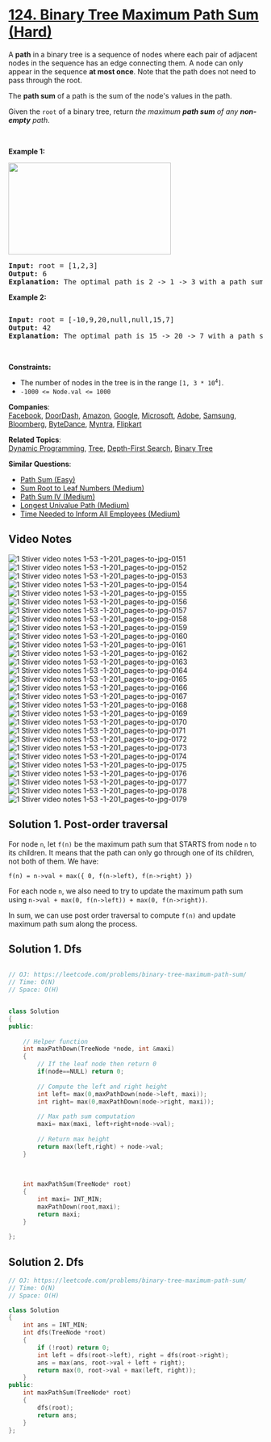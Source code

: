 # [124. Binary Tree Maximum Path Sum (Hard)](https://leetcode.com/problems/binary-tree-maximum-path-sum/)

<p>A <strong>path</strong> in a binary tree is a sequence of nodes where each pair of adjacent nodes in the sequence has an edge connecting them. A node can only appear in the sequence <strong>at most once</strong>. Note that the path does not need to pass through the root.</p>

<p>The <strong>path sum</strong> of a path is the sum of the node's values in the path.</p>

<p>Given the <code>root</code> of a binary tree, return <em>the maximum <strong>path sum</strong> of any <strong>non-empty</strong> path</em>.</p>

<p>&nbsp;</p>
<p><strong>Example 1:</strong></p>
<img alt="" src="https://assets.leetcode.com/uploads/2020/10/13/exx1.jpg" style="width: 322px; height: 182px;">
<pre><strong>Input:</strong> root = [1,2,3]
<strong>Output:</strong> 6
<strong>Explanation:</strong> The optimal path is 2 -&gt; 1 -&gt; 3 with a path sum of 2 + 1 + 3 = 6.
</pre>

<p><strong>Example 2:</strong></p>
<img alt="" src="https://assets.leetcode.com/uploads/2020/10/13/exx2.jpg">
<pre><strong>Input:</strong> root = [-10,9,20,null,null,15,7]
<strong>Output:</strong> 42
<strong>Explanation:</strong> The optimal path is 15 -&gt; 20 -&gt; 7 with a path sum of 15 + 20 + 7 = 42.
</pre>

<p>&nbsp;</p>
<p><strong>Constraints:</strong></p>

<ul>
	<li>The number of nodes in the tree is in the range <code>[1, 3 * 10<sup>4</sup>]</code>.</li>
	<li><code>-1000 &lt;= Node.val &lt;= 1000</code></li>
</ul>


**Companies**:  
[Facebook](https://leetcode.com/company/facebook), [DoorDash](https://leetcode.com/company/doordash), [Amazon](https://leetcode.com/company/amazon), [Google](https://leetcode.com/company/google), [Microsoft](https://leetcode.com/company/microsoft), [Adobe](https://leetcode.com/company/adobe), [Samsung](https://leetcode.com/company/samsung), [Bloomberg](https://leetcode.com/company/bloomberg), [ByteDance](https://leetcode.com/company/bytedance), [Myntra](https://leetcode.com/company/myntra), [Flipkart](https://leetcode.com/company/flipkart)

**Related Topics**:  
[Dynamic Programming](https://leetcode.com/tag/dynamic-programming/), [Tree](https://leetcode.com/tag/tree/), [Depth-First Search](https://leetcode.com/tag/depth-first-search/), [Binary Tree](https://leetcode.com/tag/binary-tree/)

**Similar Questions**:
* [Path Sum (Easy)](https://leetcode.com/problems/path-sum/)
* [Sum Root to Leaf Numbers (Medium)](https://leetcode.com/problems/sum-root-to-leaf-numbers/)
* [Path Sum IV (Medium)](https://leetcode.com/problems/path-sum-iv/)
* [Longest Univalue Path (Medium)](https://leetcode.com/problems/longest-univalue-path/)
* [Time Needed to Inform All Employees (Medium)](https://leetcode.com/problems/time-needed-to-inform-all-employees/)


## Video Notes

![1  Stiver video notes  1-53 -1-201_pages-to-jpg-0151](https://user-images.githubusercontent.com/106215989/170276606-32b52095-1aac-431b-918f-b868c8c754cd.jpg)
![1  Stiver video notes  1-53 -1-201_pages-to-jpg-0152](https://user-images.githubusercontent.com/106215989/170276614-91c717c5-db44-4517-b441-445219bbaf68.jpg)
![1  Stiver video notes  1-53 -1-201_pages-to-jpg-0153](https://user-images.githubusercontent.com/106215989/170276615-fe4f5175-fd31-4994-ac01-a36f40fcf9c2.jpg)
![1  Stiver video notes  1-53 -1-201_pages-to-jpg-0154](https://user-images.githubusercontent.com/106215989/170276617-ff37cbb3-e56a-4232-97f5-c7066bd8d2bc.jpg)
![1  Stiver video notes  1-53 -1-201_pages-to-jpg-0155](https://user-images.githubusercontent.com/106215989/170276621-e23b4cb0-f77f-48ef-8b3d-0833e1185096.jpg)
![1  Stiver video notes  1-53 -1-201_pages-to-jpg-0156](https://user-images.githubusercontent.com/106215989/170276623-74bb1a35-ece3-403a-bd48-1e4c62e47116.jpg)
![1  Stiver video notes  1-53 -1-201_pages-to-jpg-0157](https://user-images.githubusercontent.com/106215989/170276626-e160aca9-a8d9-49b5-880e-d48836e04bbf.jpg)
![1  Stiver video notes  1-53 -1-201_pages-to-jpg-0158](https://user-images.githubusercontent.com/106215989/170276628-2a82a48e-1054-4693-928b-507f4af459fd.jpg)
![1  Stiver video notes  1-53 -1-201_pages-to-jpg-0159](https://user-images.githubusercontent.com/106215989/170276630-3d943689-d9e3-4a70-b638-5956b0617d56.jpg)
![1  Stiver video notes  1-53 -1-201_pages-to-jpg-0160](https://user-images.githubusercontent.com/106215989/170276634-9fe73ee2-a9b7-4dfe-a68a-89b2466814d0.jpg)
![1  Stiver video notes  1-53 -1-201_pages-to-jpg-0161](https://user-images.githubusercontent.com/106215989/170276635-efda9649-c3aa-4a03-ab50-ede189654274.jpg)
![1  Stiver video notes  1-53 -1-201_pages-to-jpg-0162](https://user-images.githubusercontent.com/106215989/170276639-21f39a5b-0421-4494-a923-4199af5eefda.jpg)
![1  Stiver video notes  1-53 -1-201_pages-to-jpg-0163](https://user-images.githubusercontent.com/106215989/170276646-f551d40d-e522-46a2-8178-5edbcb4b6c42.jpg)
![1  Stiver video notes  1-53 -1-201_pages-to-jpg-0164](https://user-images.githubusercontent.com/106215989/170276652-cacf9521-365d-4a1b-9f7d-8701cd9e03b6.jpg)
![1  Stiver video notes  1-53 -1-201_pages-to-jpg-0165](https://user-images.githubusercontent.com/106215989/170276655-6013161c-d016-4dec-b4e8-6a1e64b353e9.jpg)
![1  Stiver video notes  1-53 -1-201_pages-to-jpg-0166](https://user-images.githubusercontent.com/106215989/170276658-4a932d1b-6dde-480c-8b87-d39d747b4463.jpg)
![1  Stiver video notes  1-53 -1-201_pages-to-jpg-0167](https://user-images.githubusercontent.com/106215989/170276661-76e8f944-33eb-4b24-9c86-eefaa08dbeb9.jpg)
![1  Stiver video notes  1-53 -1-201_pages-to-jpg-0168](https://user-images.githubusercontent.com/106215989/170276664-bc951268-6b17-4ecf-b4f8-ded36f499483.jpg)
![1  Stiver video notes  1-53 -1-201_pages-to-jpg-0169](https://user-images.githubusercontent.com/106215989/170276666-2403882c-6007-4a82-abc1-8147ca37d8ee.jpg)
![1  Stiver video notes  1-53 -1-201_pages-to-jpg-0170](https://user-images.githubusercontent.com/106215989/170276670-31fda61e-0b63-4fbb-abb0-5bb5eeea6efe.jpg)
![1  Stiver video notes  1-53 -1-201_pages-to-jpg-0171](https://user-images.githubusercontent.com/106215989/170276674-4c83110b-ea63-4ce3-838b-4238a1a055aa.jpg)
![1  Stiver video notes  1-53 -1-201_pages-to-jpg-0172](https://user-images.githubusercontent.com/106215989/170276676-9b56da2e-1bb4-43f7-9888-642164748bb9.jpg)
![1  Stiver video notes  1-53 -1-201_pages-to-jpg-0173](https://user-images.githubusercontent.com/106215989/170276678-4a408113-776f-45b4-867d-b07294919185.jpg)
![1  Stiver video notes  1-53 -1-201_pages-to-jpg-0174](https://user-images.githubusercontent.com/106215989/170276682-b4adc6d0-174a-41c1-91b9-460a5ffece7f.jpg)
![1  Stiver video notes  1-53 -1-201_pages-to-jpg-0175](https://user-images.githubusercontent.com/106215989/170276686-ffad03dc-a4f5-491d-ba6a-b4b4af279402.jpg)
![1  Stiver video notes  1-53 -1-201_pages-to-jpg-0176](https://user-images.githubusercontent.com/106215989/170276691-1e30fcb7-ae24-42e8-aa89-4aa589396e9c.jpg)
![1  Stiver video notes  1-53 -1-201_pages-to-jpg-0177](https://user-images.githubusercontent.com/106215989/170276694-6b0af92c-cbbd-487d-b371-0ba7f5bf0cd8.jpg)
![1  Stiver video notes  1-53 -1-201_pages-to-jpg-0178](https://user-images.githubusercontent.com/106215989/170276700-9776cd2a-56fb-4b58-b777-479eb458525d.jpg)
![1  Stiver video notes  1-53 -1-201_pages-to-jpg-0179](https://user-images.githubusercontent.com/106215989/170276701-646a2dc4-e733-4cfa-b9c4-2dc19d9c5a99.jpg)


## Solution 1. Post-order traversal

For node `n`, let `f(n)` be the maximum path sum that STARTS from node `n` to its children. It means that the path can only go through one of its children, not both of them. We have:

```
f(n) = n->val + max({ 0, f(n->left), f(n->right) })
```

For each node `n`, we also need to try to update the maximum path sum using `n->val + max(0, f(n->left)) + max(0, f(n->right))`.

In sum, we can use post order traversal to compute `f(n)` and update maximum path sum along the process.

## Solution 1. Dfs

```cpp

// OJ: https://leetcode.com/problems/binary-tree-maximum-path-sum/
// Time: O(N)
// Space: O(H)


class Solution 
{
public:
    
    // Helper function
    int maxPathDown(TreeNode *node, int &maxi)
    {
        // If the leaf node then return 0
        if(node==NULL) return 0;
        
        // Compute the left and right height
        int left= max(0,maxPathDown(node->left, maxi));
        int right= max(0,maxPathDown(node->right, maxi));
        
        // Max path sum computation
        maxi= max(maxi, left+right+node->val);
        
        // Return max height
        return max(left,right) + node->val;
    }
    
    
    
    int maxPathSum(TreeNode* root) 
    {
        int maxi= INT_MIN;
        maxPathDown(root,maxi);
        return maxi;
    }
    
};
```

## Solution 2. Dfs

```cpp
// OJ: https://leetcode.com/problems/binary-tree-maximum-path-sum/
// Time: O(N)
// Space: O(H)

class Solution 
{
    int ans = INT_MIN;
    int dfs(TreeNode *root) 
    {
        if (!root) return 0;
        int left = dfs(root->left), right = dfs(root->right);
        ans = max(ans, root->val + left + right);
        return max(0, root->val + max(left, right));
    }
public:
    int maxPathSum(TreeNode* root) 
    {
        dfs(root);
        return ans;
    }
};
```


